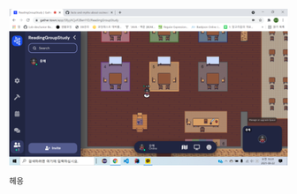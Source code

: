![첨부 이미지](https://github.com/jinia91/blogTest/blob/main/4cb1fa76-09c1-4d4f-ada6-8243582542b3.png?raw=true)



헤응